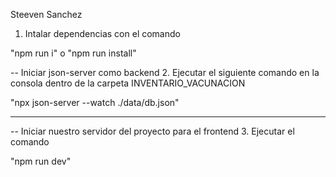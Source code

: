 Steeven Sanchez

1. Intalar dependencias con el comando

"npm run i"  o "npm run install"

-- Iniciar json-server como backend
2. Ejecutar el siguiente comando en la consola dentro de la carpeta INVENTARIO_VACUNACION

"npx json-server --watch ./data/db.json"

---------------------------------------------

-- Iniciar nuestro servidor del proyecto para el frontend
3. Ejecutar el comando 

"npm run dev"


